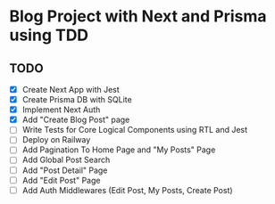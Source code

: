 # Blog Project with Next and Prisma using TDD

## TODO
- [x] Create Next App with Jest
- [x] Create Prisma DB with SQLite
- [x] Implement Next Auth
- [x] Add "Create Blog Post" page
- [ ] Write Tests for Core Logical Components using RTL and Jest
- [ ] Deploy on Railway
- [ ] Add Pagination To Home Page and "My Posts" Page
- [ ] Add Global Post Search
- [ ] Add "Post Detail" Page
- [ ] Add "Edit Post" Page
- [ ] Add Auth Middlewares (Edit Post, My Posts, Create Post)